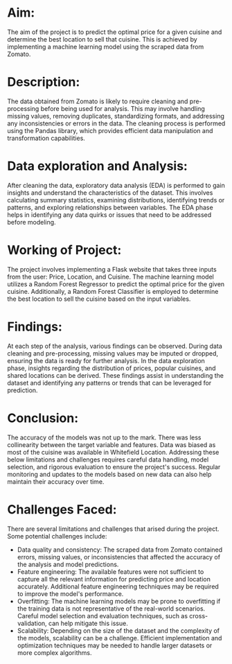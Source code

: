 # Aim:
The aim of the project is to predict the optimal price for a given cuisine and determine the best location to sell that cuisine. This is achieved by implementing a machine learning model using the scraped data from Zomato.
<br>
# Description:
The data obtained from Zomato is likely to require cleaning and pre-processing before being used for analysis. This may involve handling missing values, removing duplicates, standardizing formats, and addressing any inconsistencies or errors in the data. The cleaning process is performed using the Pandas library, which provides efficient data manipulation and transformation capabilities.
<br>

# Data exploration and Analysis:
After cleaning the data, exploratory data analysis (EDA) is performed to gain insights and understand the characteristics of the dataset. This involves calculating summary statistics, examining distributions, identifying trends or patterns, and exploring relationships between variables. The EDA phase helps in identifying any data quirks or issues that need to be addressed before modeling.
<br>

# Working of Project:
The project involves implementing a Flask website that takes three inputs from the user: Price, Location, and Cuisine. The machine learning model utilizes a Random Forest Regressor to predict the optimal price for the given cuisine. Additionally, a Random Forest Classifier is employed to determine the best location to sell the cuisine based on the input variables.
<br>

# Findings:
At each step of the analysis, various findings can be observed. During data cleaning and pre-processing, missing values may be imputed or dropped, ensuring the data is ready for further analysis. In the data exploration phase, insights regarding the distribution of prices, popular cuisines, and shared locations can be derived. These findings assist in understanding the dataset and identifying any patterns or trends that can be leveraged for prediction.
<br>

# Conclusion:
The accuracy of the models was not up to the mark. There was less collinearity between the target variable and features. Data was biased as most of the cuisine was available in Whitefield Location. 
Addressing these below limitations and challenges requires careful data handling, model selection, and rigorous evaluation to ensure the project's success. Regular monitoring and updates to the models based on new data can also help maintain their accuracy over time.
<br>

# Challenges Faced:
There are several limitations and challenges that arised during the project. Some potential challenges include:

- Data quality and consistency: The scraped data from Zomato contained errors, missing values, or inconsistencies that affected the accuracy of the analysis and model predictions.
- Feature engineering: The available features were not sufficient to capture all the relevant information for predicting price and location accurately. Additional feature engineering techniques may be required to improve the model's performance.
- Overfitting: The machine learning models may be prone to overfitting if the training data is not representative of the real-world scenarios. Careful model selection and evaluation techniques, such as cross-validation, can help mitigate this issue.
- Scalability: Depending on the size of the dataset and the complexity of the models, scalability can be a challenge. Efficient implementation and optimization techniques may be needed to handle larger datasets or more complex algorithms.






